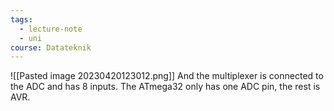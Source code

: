 ```yaml
---
tags:
  - lecture-note
  - uni
course: Datateknik
---
```

![[Pasted image 20230420123012.png]]
And the multiplexer is connected to the ADC and has 8 inputs.
The ATmega32 only has one ADC pin, the rest is AVR.